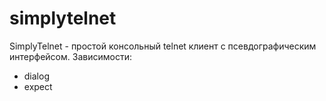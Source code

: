 # simplytelnet
SimplyTelnet - простой консольный telnet клиент с псевдографическим интерфейсом.
Зависимости:
- dialog
- expect
